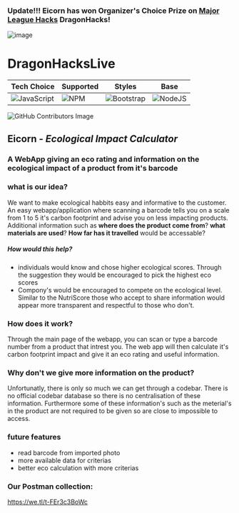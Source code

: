### Update!!! Eicorn has won Organizer's Choice Prize on [**Major League Hacks**](https://devpost.com/software/eicorn) DragonHacks!

![image](https://user-images.githubusercontent.com/70757499/212494106-3ca3a65b-dcef-4f9e-a070-a4775eeaa856.png)

# DragonHacksLive

| **Tech Choice** | **Supported** | **Styles** | **Base** |
| --- | --- | --- | --- |
| ![JavaScript](https://img.shields.io/badge/javascript-%23323330.svg?style=for-the-badge&logo=javascript&logoColor=%23F7DF1E) | ![NPM](https://img.shields.io/badge/NPM-%23000000.svg?style=for-the-badge&logo=npm&logoColor=white) | ![Bootstrap](https://img.shields.io/badge/bootstrap-%23563D7C.svg?style=for-the-badge&logo=bootstrap&logoColor=white) | ![NodeJS](https://img.shields.io/badge/node.js-6DA55F?style=for-the-badge&logo=node.js&logoColor=white) |

![GitHub Contributors Image](https://contrib.rocks/image?repo=PetarRan/DragonHacksLive) 


## Eicorn - *Ecological Impact Calculator*
### A WebApp giving an eco rating and information on the ecological impact of a product from it's barcode

### what is our idea?
We want to make ecological habbits easy and informative to the customer. An easy webapp/application where scanning a barcode
tells you on a scale from 1 to 5 it's carbon footprint and advise you on less impacting products. Additional information such as
**where does the product come from**? **what materials are used**? **How far has it travelled** would be accessable?

##### How would this help?
* individuals would know and chose higher ecological scores. Through the suggestion they would be encouraged to pick the highest
  eco scores
* Compony's would be encouraged to compete on the ecological level. Similar to the NutriScore those who accept to share
  information would appear more transparent and respectful to those who don't.

### How does it work?
Through the main page of the webapp, you can scan or type a barcode number from a product that intrest you.
The web app will then calculate it's carbon footprint impact and give it an eco rating and useful information.

### Why don't we give more information on the product?
Unfortunatly, there is only so much we can get through a codebar. There is no official codebar database so there is no centralisation
of these information. Furthermore some of these information's such as the meterial's in the product are not required to be given so
are close to impossible to access.


### future features
* read barcode from imported photo
* more available data for criterias
* better eco calculation with more criterias


### Our Postman collection:
https://we.tl/t-FEr3c3BoWc
